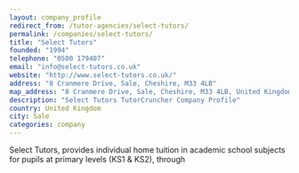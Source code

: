 ```yaml
---
layout: company_profile
redirect_from: /tutor-agencies/select-tutors/
permalink: /companies/select-tutors/
title: "Select Tutors"
founded: "1994"
telephone: "0500 179407"
email: "info@select-tutors.co.uk"
website: "http://www.select-tutors.co.uk/"
address: "8 Cranmere Drive, Sale, Cheshire, M33 4LB"
map_address: "8 Cranmere Drive, Sale, Cheshire, M33 4LB, United Kingdom"
description: "Select Tutors TutorCruncher Company Profile"
country: United Kingdom
city: Sale
categories: company
---
```

Select Tutors, provides individual home tuition in academic school subjects for pupils at primary levels (KS1 & KS2),
through
